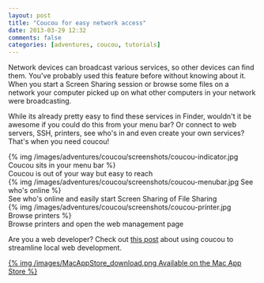 ```yaml
---
layout: post
title: "Coucou for easy network access"
date: 2013-03-29 12:32
comments: false
categories: [adventures, coucou, tutorials]
---
```


Network devices can broadcast various services, so other devices can find them. You've probably used this feature before without knowing about it. When you start a Screen Sharing session or browse some files on a network your computer picked up on what other computers in your network were broadcasting.

While its already pretty easy to find these services in Finder, wouldn't it be awesome if you could do this from your menu bar? Or connect to web servers, SSH, printers, see who's in and even create your own services? That's when you need coucou!

<div class="thumbnail">
{% img /images/adventures/coucou/screenshots/coucou-indicator.jpg Coucou sits in your menu bar %}
<div class="caption">
Coucou is out of your way but easy to reach
</div>
</div>

<!-- more -->

<div class="thumbnail">
{% img /images/adventures/coucou/screenshots/coucou-menubar.jpg See who's online %}
<div class="caption">
See who's online and easily start Screen Sharing of File Sharing
</div>

</div>
<div class="thumbnail">
{% img /images/adventures/coucou/screenshots/coucou-printer.jpg Browse printers %}
<div class="caption">
Browse printers and open the web management page
</div>
</div>

Are you a web developer? Check out [this post](/blog/2013/03/29/coucou-for-web-developers) about using coucou to streamline local web development.

<a href="https://itunes.apple.com/app/coucou/id620436774">{% img /images/MacAppStore_download.png Available on the Mac App Store %}</a>
